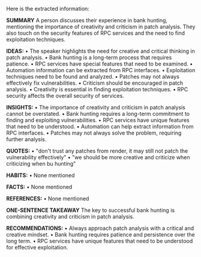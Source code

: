 Here is the extracted information:

**SUMMARY**
A person discusses their experience in bank hunting, mentioning the importance of creativity and criticism in patch analysis. They also touch on the security features of RPC services and the need to find exploitation techniques.

**IDEAS:**
• The speaker highlights the need for creative and critical thinking in patch analysis.
• Bank hunting is a long-term process that requires patience.
• RPC services have special features that need to be examined.
• Automation information can be extracted from RPC interfaces.
• Exploitation techniques need to be found and analyzed.
• Patches may not always effectively fix vulnerabilities.
• Criticism should be encouraged in patch analysis.
• Creativity is essential in finding exploitation techniques.
• RPC security affects the overall security of services.

**INSIGHTS:**
• The importance of creativity and criticism in patch analysis cannot be overstated.
• Bank hunting requires a long-term commitment to finding and exploiting vulnerabilities.
• RPC services have unique features that need to be understood.
• Automation can help extract information from RPC interfaces.
• Patches may not always solve the problem, requiring further analysis.

**QUOTES:**
• "don't trust any patches from render, it may still not patch the vulnerability effectively"
• "we should be more creative and criticize when criticizing when bu hunting"

**HABITS:**
• None mentioned

**FACTS:**
• None mentioned

**REFERENCES:**
• None mentioned

**ONE-SENTENCE TAKEAWAY**
The key to successful bank hunting is combining creativity and criticism in patch analysis.

**RECOMMENDATIONS:**
• Always approach patch analysis with a critical and creative mindset.
• Bank hunting requires patience and persistence over the long term.
• RPC services have unique features that need to be understood for effective exploitation.

